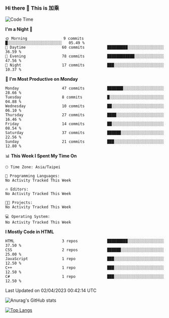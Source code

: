 ### Hi there 👋 This is 加乘



<!--START_SECTION:waka-->
![Code Time](http://img.shields.io/badge/Code%20Time-3%20hrs%2022%20mins-blue)

**I'm a Night 🦉** 

```text
🌞 Morning                9 commits           █░░░░░░░░░░░░░░░░░░░░░░░░   05.49 % 
🌆 Daytime                60 commits          █████████░░░░░░░░░░░░░░░░   36.59 % 
🌃 Evening                78 commits          ████████████░░░░░░░░░░░░░   47.56 % 
🌙 Night                  17 commits          ███░░░░░░░░░░░░░░░░░░░░░░   10.37 % 
```
📅 **I'm Most Productive on Monday** 

```text
Monday                   47 commits          ███████░░░░░░░░░░░░░░░░░░   28.66 % 
Tuesday                  8 commits           █░░░░░░░░░░░░░░░░░░░░░░░░   04.88 % 
Wednesday                10 commits          ██░░░░░░░░░░░░░░░░░░░░░░░   06.10 % 
Thursday                 27 commits          ████░░░░░░░░░░░░░░░░░░░░░   16.46 % 
Friday                   14 commits          ██░░░░░░░░░░░░░░░░░░░░░░░   08.54 % 
Saturday                 37 commits          ██████░░░░░░░░░░░░░░░░░░░   22.56 % 
Sunday                   21 commits          ███░░░░░░░░░░░░░░░░░░░░░░   12.80 % 
```


📊 **This Week I Spent My Time On** 

```text
🕑︎ Time Zone: Asia/Taipei

💬 Programming Languages: 
No Activity Tracked This Week

🔥 Editors: 
No Activity Tracked This Week

🐱‍💻 Projects: 
No Activity Tracked This Week

💻 Operating System: 
No Activity Tracked This Week
```

**I Mostly Code in HTML** 

```text
HTML                     3 repos             █████████░░░░░░░░░░░░░░░░   37.50 % 
CSS                      2 repos             ██████░░░░░░░░░░░░░░░░░░░   25.00 % 
JavaScript               1 repo              ███░░░░░░░░░░░░░░░░░░░░░░   12.50 % 
C++                      1 repo              ███░░░░░░░░░░░░░░░░░░░░░░   12.50 % 
C#                       1 repo              ███░░░░░░░░░░░░░░░░░░░░░░   12.50 % 
```




 Last Updated on 02/04/2023 00:42:14 UTC
<!--END_SECTION:waka-->


![Anurag's GitHub stats](https://github-readme-stats.vercel.app/api?username=40436michael&show_icons=true)

[![Top Langs](https://github-readme-stats.vercel.app/api/top-langs/?username=40436michael&layout=compact)](https://github.com/anuraghazra/github-readme-stats)



<!--
**40436michael/40436michael** is a ✨ _special_ ✨ repository because its `README.md` (this file) appears on your GitHub profile.

Here are some ideas to get you started:

- 🔭 I’m currently working on ...
- 🌱 I’m currently learning ...
- 👯 I’m looking to collaborate on ...
- 🤔 I’m looking for help with ...
- 💬 Ask me about ...
- 📫 How to reach me: ...
- 😄 Pronouns: ...
- ⚡ Fun fact: ...
-->
